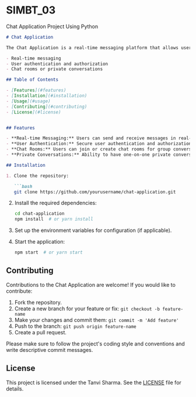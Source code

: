# SIMBT_03

Chat Application Project Using Python
```markdown
# Chat Application

The Chat Application is a real-time messaging platform that allows users to communicate with each other through text-based chat. This application provides the following key features:

- Real-time messaging
- User authentication and authorization
- Chat rooms or private conversations

## Table of Contents

- [Features](#features)
- [Installation](#installation)
- [Usage](#usage)
- [Contributing](#contributing)
- [License](#license)


## Features

- **Real-time Messaging:** Users can send and receive messages in real-time.
- **User Authentication:** Secure user authentication and authorization system.
- **Chat Rooms:** Users can join or create chat rooms for group conversations.
- **Private Conversations:** Ability to have one-on-one private conversations.

## Installation

1. Clone the repository:

   ```bash
   git clone https://github.com/yourusername/chat-application.git
   ```

2. Install the required dependencies:

   ```bash
   cd chat-application
   npm install  # or yarn install
   ```

3. Set up the environment variables for configuration (if applicable).

4. Start the application:

   ```bash
   npm start  # or yarn start
   ```



## Contributing

Contributions to the Chat Application are welcome! If you would like to contribute:

1. Fork the repository.
2. Create a new branch for your feature or fix: `git checkout -b feature-name`
3. Make your changes and commit them: `git commit -m 'Add feature'`
4. Push to the branch: `git push origin feature-name`
5. Create a pull request.

Please make sure to follow the project's coding style and conventions and write descriptive commit messages.

## License

This project is licensed under the Tanvi Sharma. See the [LICENSE](LICENSE) file for details.

```

